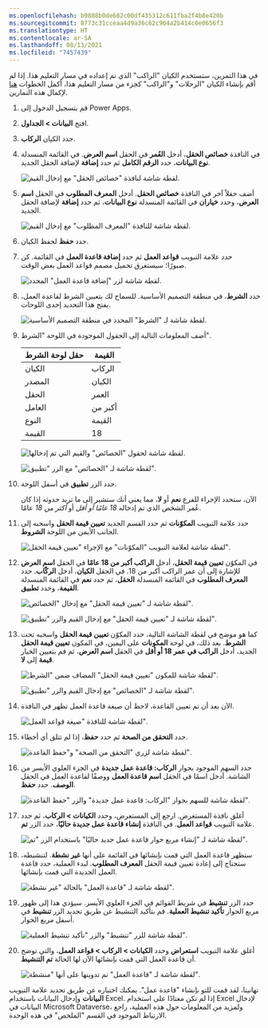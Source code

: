 ```yaml
---
ms.openlocfilehash: b9888b0de682c00df435312c611fba2f4b8e420b
ms.sourcegitcommit: 8773c31cceaa4d9a36c62c964a2b414c6e0656f3
ms.translationtype: HT
ms.contentlocale: ar-SA
ms.lasthandoff: 08/13/2021
ms.locfileid: "7457439"
---
```

في هذا التمرين، ستستخدم الكيان "الراكب" الذي تم إعداده في مسار التعليم هذا. إذا لم أقم بإنشاء الكيان "الرحلات" و"الراكب" كجزء من مسار التعليم هذا، أكمل الخطوات [هنا](/learn/modules/create-relationship-between-cds-entities/6-exercise) لإكمال هذه التمارين.

1.  قم بتسجيل الدخول إلى Power Apps.

2.  افتح **البيانات > الجداول**.

3.  حدد الكيان **الركاب**.

4.  في النافذة **خصائص الحقل**، أدخل **العُمر** في الحقل **اسم العرض**. في القائمة المنسدلة **نوع البيانات**، حدد **الرقم الكامل** ثم حدد **إضافة** لإضافة الحقل الجديد.

    ![لقطة شاشة لنافذة "خصائص الحقل" مع إدخال القيم.](../media/Module_2_-_Unit_3_Lab_-_Image_2.png)

5.  أضف حقلاً آخر في النافذة **خصائص الحقل**. أدخل **المعرف المطلوب** في الحقل **اسم العرض**، وحدد **خياران** في القائمة المنسدلة **نوع البيانات**، ثم حدد **إضافة** لإضافة الحقل الجديد. 

    ![لقطة شاشة للنافذة "المعرف المطلوب" مع إدخال القيم.](../media/Module_2_-_Unit_3_Lab_-_Image_3.png)

6.  حدد **حفظ** لحفظ الكيان.

7.  حدد علامة التبويب **قواعد العمل** ثم حدد **إضافة قاعدة العمل** في القائمة. كن صبورًا؛ سيستغرق تحميل مصمم قواعد العمل بعض الوقت.

    ![لقطة شاشة لزر "إضافة قاعدة العمل" المحدد.](../media/Module_2_-_Unit_3_Lab_-_Image_4.png)

8.  حدد **الشرط**، في منطقة التصميم الأساسية. للسماح لك بتعيين الشرط لقاعدة العمل، يفتح هذا التحديد إحدى اللوحات.

    ![لقطة شاشة لـ "الشرط" المحدد في منطقة التصميم الأساسية.](../media/Module_2_-_Unit_3_Lab_-_Image_5.png)

9.  أضف المعلومات التالية إلى الحقول الموجودة في اللوحة "الشرط".

    | حقل لوحة الشرط | القيمة‬           |
    |-----------------------|-----------------|
    | الكيان                | الركاب      |
    | المصدر                | الكيان          |
    | الحقل                 | العمر             |
    | العامل              | أكبر من |
    | النوع                  | القيمة‬           |
    | القيمة‬                 | 18              |

    ![لقطة شاشة لحقول "الخصائص" والقيم التي تم إدخالها.](../media/Module_2_-_Unit_3_Lab_-_Image_6.png)
    
    ![لقطة شاشة لـ "الخصائص" مع الزر "تطبيق".](../media/Module_2_-_Unit_3_Lab_-_Image_7.png)

10. حدد الزر **تطبيق** في أسفل اللوحة.

    الآن، ستحدد الإجراء للفرع **نعم** أو **لا**، مما يعني أنك ستشير إلى ما تريد حدوثه إذا كان عُمر الشخص الذي تم إدخاله *18 عامًا أو أقل* أو *أكثر من 18* عامًا.

11. حدد علامة التبويب **المكوّنات** ثم حدد القسم الجديد **تعيين قيمة الحقل** واسحبه إلى الجانب الأيمن من اللوحة **الشروط**.

    ![لقطة شاشة لعلامة التبويب "المكوّنات" مع الإجراء "تعيين قيمة الحقل".](../media/Module_2_-_Unit_3_Lab_-_Image_8.png)
12. في المكوّن **تعيين قيمة الحقل**، أدخل **الراكب أكبر من 18 عامًا** في الحقل **اسم العرض** للإشارة إلى أن عمر الراكب أكبر من 18. في الحقل **الكيان**، أدخل **الركّاب**. حدد **المعرف المطلوب** في القائمة المنسدلة **الحقل**، ثم حدد **نعم** في القائمة المنسدلة **القيمة**، وحدد **تطبيق**.

    ![لقطة شاشة لـ "تعيين قيمة الحقل" مع إدخال "الخصائص".](../media/Module_2_-_Unit_3_Lab_-_Image_9.png)

    ![لقطة شاشة لـ "تعيين قيمة الحقل" مع إدخال القيم والزر "تطبيق".](../media/Module_2_-_Unit_3_Lab_-_Image_10.png)

13. كما هو موضح في لقطة الشاشة التالية، حدد المكوّن **تعيين قيمة الحقل** واسحبه تحت **الشرط**. بعد ذلك، في لوحة **المكونات** على اليمين، في المكون **تعيين قيمة الحقل** الجديد، أدخل **الراكب في عمر 18 أو أقل** في الحقل **اسم العرض**، ثم قم بتعيين الخيار **قيمة** إلى **لا**.

    ![لقطة شاشة للمكون "تعيين قيمة الحقل" المضاف ضمن "الشرط".](../media/Module_2_-_Unit_3_Lab_-_Image_11.png)

    ![لقطة شاشة لـ "الخصائص" مع إدخال القيم والزر "تطبيق".](../media/Module_2_-_Unit_3_Lab_-_Image_12.png)

14. الآن بعد أن تم تعيين القاعدة، لاحظ أن صيغة قاعدة العمل تظهر في النافذة.

    ![لقطة شاشة للنافذة "صيغة قواعد العمل".](../media/Module_2_-_Unit_3_lab_-_Image_13.png)

15. حدد **التحقق من الصحة** ثم حدد **حفظ**، إذا لم تتلق أي أخطاء.

    ![لقطة شاشة لزري "التحقق من الصحة" و"حفظ القاعدة".](../media/Module_2_-_Unit_3_Lab_-_Image_14.png)

16. حدد السهم الموجود بجوار **الركاب: قاعدة عمل جديدة** في الجزء العلوي الأيسر من الشاشة. أدخل اسمًا في الحقل **اسم قاعدة العمل** ووصفًا لقاعدة العمل في الحقل **الوصف**. حدد **حفظ**.

    ![لقطة شاشة للسهم بجوار "الركاب: قاعدة عمل جديدة" والزر "حفظ القاعدة".](../media/Module_2_-_Unit_3_Lab_-_Image_15.png)

17. أغلق نافذة المستعرض. ارجع إلى المستعرض، وحدد **الكيانات > الركاب**، ثم حدد علامة التبويب **قواعد العمل**. في النافذة **إنشاء قاعدة عمل جديدة حاليًا**، حدد الزر **تم**.

    ![لقطة شاشة لـ "إنشاء مربع حوار قاعدة عمل جديد حاليًا" باستخدام الزر "تم".](../media/Module_2_-_Unit_3_Lab_-_Image_16.png)

18. ستظهر قاعدة العمل التي قمت بإنشائها في القائمة على أنها **غير نشطة**. لتنشيطه، ستحتاج إلى إعادة تعيين قيمة الحقل **المعرف المطلوب**. لبدء العملية، حدد قاعدة العمل الجديدة التي قمت بإنشائها.

    ![لقطة شاشة لـ "قاعدة العمل" بالحالة "غير نشطة".](../media/Module_2_-_Unit_3_Lab_-_Image_17.png)

19. حدد الزر **تنشيط** في شريط القوائم في الجزء العلوي الأيسر. سيؤدي هذا إلى ظهور مربع الحوار **تأكيد تنشيط العملية**. قم بتأكيد التنشيط عن طريق تحديد الزر **تنشيط** في أسفل مربع الحوار.

    ![لقطة شاشة للزر "تنشيط" والزر "تأكيد تنشيط العملية".](../media/Module_2_-_Unit_3_Lab_-_Image_18.png)

20. أغلق علامة التبويب **استعراض** وحدد **الكيانات > الركاب > قواعد العمل**، والتي توضح أن قاعدة العمل التي قمت بإنشائها الآن لها الحالة **تم التنشيط**. 

    ![لقطة شاشة لـ "قاعدة العمل" تم تدوينها على أنها "منشطة".](../media/Module_2_-_Unit_3_Lab_-_Image_19.png)

تهانينا، لقد قمت للتو بإنشاء "قاعدة عمل". يمكنك اختباره عن طريق تحديد علامة التبويب **البيانات** وإدخال البيانات باستخدام Excel. إذا لم تكن معتادًا على استخدام Excel لإدخال البيانات في Microsoft Dataverse، ولمزيد من المعلومات حول هذه العملية، راجع الارتباط الموجود في القسم "الملخص" في هذه الوحدة. 
